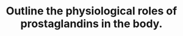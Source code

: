 ---
title: "Outline the physiological roles of prostaglandins in the body."
entityType: SAQ
exam: PEX
college: ANZCA
year: 2011
sitting: B
question: 9
passRate: 25
EC_expectedDomains:
- "Candidates who scored well wrote legibly, had a well-laid out/ presented answer and used a system-based approach"
EC_errorsCommon:
- "This question was answered very poorly, which was surprising as it a recycled question that has been asked relatively recently"
- "Many candidates scored poorly by answering it as a Pharmacology question – The insertion of prostaglandin pessaries and the use of intravenous prostaglandins for neonatal Duct closure have no place in a Physiology answer…"
- "Other common errors were a very “narrow” answer – particularly focusing on one system (commonly renal)"
---